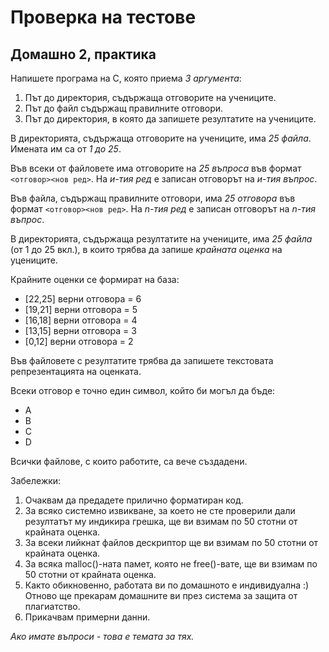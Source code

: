 # Проверка на тестове

## Домашно 2, практика

Напишете програма на С, която приема _3 аргумента_:

1. Път до директория, съдържаща отговорите на учениците.
2. Път до файл съдържащ правилните отговори.
3. Път до директория, в която да запишете резултатите на учениците.

В директорията, съдържаща отговорите на учениците, има _25 файла_. Имената им са от _1 до 25_.

Във всеки от файловете има отговорите на _25 въпроса_ във формат ```<отговор><нов ред>```. На _и-тия ред_ е записан отговорът на _и-тия въпрос_.

Във файла, съдържащ правилните отговори, има _25 отговора_ във формат ```<отговор><нов ред>```. На _n-тия ред_ е записан отговорът на _n-тия въпрос_.

В директорията, съдържаща резултатите на учениците, има _25 файла_ (от 1 до 25 вкл.), в които трябва да запише _крайната оценка_ на уцениците.

Крайните оценки се формират на база:

- [22,25] верни отговора = 6
- [19,21] верни отговора = 5
- [16,18] верни отговора = 4
- [13,15] верни отговора = 3
- [0,12] верни отговора = 2

Във файловете с резултатите трябва да запишете текстовата репрезентацията на оценката.

Всеки отговор е точно един символ, който би могъл да бъде:

- A
- B
- C
- D

Всички файлове, с които работите, са вече създадени.

Забележки:

1. Очаквам да предадете прилично форматиран код.
2. За всяко системно извикване, за което не сте проверили дали резултатът му индикира грешка, ще ви взимам по 50 стотни от крайната оценка.
3. За всеки лийкнат файлов дескриптор ще ви взимам по 50 стотни от крайната оценка.
4. За всяка malloc()-ната памет, която не free()-вате, ще ви взимам по 50 стотни от крайната оценка.
5. Както обикновенно, работата ви по домашното е индивидуална :) Отново ще прекарам домашните ви през система за защита от плагиатство.
6. Прикачвам примерни данни.

_Ако имате въпроси - това е темата за тях._
